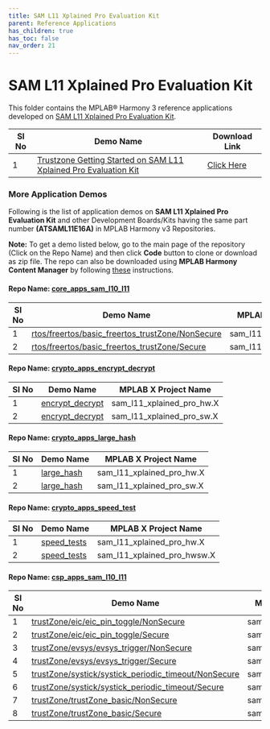 ```yaml
---
title: SAM L11 Xplained Pro Evaluation Kit
parent: Reference Applications
has_children: true
has_toc: false
nav_order: 21
---
```


# SAM L11 Xplained Pro Evaluation Kit

This folder contains the MPLAB® Harmony 3 reference applications developed on [SAM L11 Xplained Pro Evaluation Kit](https://www.microchip.com/DevelopmentTools/ProductDetails/dm320205).   

|SI No| Demo Name | Download Link |
| --- | --- | -- |
| 1 | [Trustzone Getting Started on SAM L11 Xplained Pro Evaluation Kit](./saml11_trustzone_getting_started/readme.md) | [Click Here](https://github.com/MicrochipTech/MPLAB-Harmony-Reference-Apps/releases/latest/download/saml11_trustzone_getting_started.zip) |

### More Application Demos

Following is the list of application demos on **SAM L11 Xplained Pro Evaluation Kit** and other Development Boards/Kits having the same part number **(ATSAML11E16A)** in MPLAB Harmony v3 Repositories.

**Note:** To get a demo listed below, go to the main page of the repository (Click on the Repo Name) and then click **Code** button to clone or download as zip file. The repo can also be downloaded using **MPLAB Harmony Content Manager** by following [these](https://microchip-mplab-harmony.github.io/contentmanager/) instructions.  







[comment]:#ListStart



#### Repo Name: [core_apps_sam_l10_l11](https://github.com/Microchip-MPLAB-Harmony/core_apps_sam_l10_l11)

|SI No| Demo Name | MPLAB X Project Name | 
| --- | --- | --- |
| 1 | [rtos/freertos/basic_freertos_trustZone/NonSecure](https://github.com/Microchip-MPLAB-Harmony/core_apps_sam_l10_l11/tree/master/apps/rtos/freertos/basic_freertos_trustZone/NonSecure) | sam_l11_xpro_NonSecure.X |
| 2 | [rtos/freertos/basic_freertos_trustZone/Secure](https://github.com/Microchip-MPLAB-Harmony/core_apps_sam_l10_l11/tree/master/apps/rtos/freertos/basic_freertos_trustZone/Secure) | sam_l11_xpro_Secure.X |


#### Repo Name: [crypto_apps_encrypt_decrypt](https://github.com/Microchip-MPLAB-Harmony/crypto_apps_encrypt_decrypt)

|SI No| Demo Name | MPLAB X Project Name | 
| --- | --- | --- |
| 1 | [encrypt_decrypt](https://github.com/Microchip-MPLAB-Harmony/crypto_apps_encrypt_decrypt/tree/master/apps/encrypt_decrypt) | sam_l11_xplained_pro_hw.X |
| 2 | [encrypt_decrypt](https://github.com/Microchip-MPLAB-Harmony/crypto_apps_encrypt_decrypt/tree/master/apps/encrypt_decrypt) | sam_l11_xplained_pro_sw.X |


#### Repo Name: [crypto_apps_large_hash](https://github.com/Microchip-MPLAB-Harmony/crypto_apps_large_hash)

|SI No| Demo Name | MPLAB X Project Name | 
| --- | --- | --- |
| 1 | [large_hash](https://github.com/Microchip-MPLAB-Harmony/crypto_apps_large_hash/tree/master/apps/large_hash) | sam_l11_xplained_pro_hw.X |
| 2 | [large_hash](https://github.com/Microchip-MPLAB-Harmony/crypto_apps_large_hash/tree/master/apps/large_hash) | sam_l11_xplained_pro_sw.X |


#### Repo Name: [crypto_apps_speed_test](https://github.com/Microchip-MPLAB-Harmony/crypto_apps_speed_test)

|SI No| Demo Name | MPLAB X Project Name | 
| --- | --- | --- |
| 1 | [speed_tests](https://github.com/Microchip-MPLAB-Harmony/crypto_apps_speed_test/tree/master/apps/speed_tests) | sam_l11_xplained_pro_hw.X |
| 2 | [speed_tests](https://github.com/Microchip-MPLAB-Harmony/crypto_apps_speed_test/tree/master/apps/speed_tests) | sam_l11_xplained_pro_hwsw.X |


#### Repo Name: [csp_apps_sam_l10_l11](https://github.com/Microchip-MPLAB-Harmony/csp_apps_sam_l10_l11)

|SI No| Demo Name | MPLAB X Project Name | 
| --- | --- | --- |
| 1 | [trustZone/eic/eic_pin_toggle/NonSecure](https://github.com/Microchip-MPLAB-Harmony/csp_apps_sam_l10_l11/tree/master/apps/trustZone/eic/eic_pin_toggle/NonSecure) | sam_l11_xpro_NonSecure.X |
| 2 | [trustZone/eic/eic_pin_toggle/Secure](https://github.com/Microchip-MPLAB-Harmony/csp_apps_sam_l10_l11/tree/master/apps/trustZone/eic/eic_pin_toggle/Secure) | sam_l11_xpro_Secure.X |
| 3 | [trustZone/evsys/evsys_trigger/NonSecure](https://github.com/Microchip-MPLAB-Harmony/csp_apps_sam_l10_l11/tree/master/apps/trustZone/evsys/evsys_trigger/NonSecure) | sam_l11_xpro_NonSecure.X |
| 4 | [trustZone/evsys/evsys_trigger/Secure](https://github.com/Microchip-MPLAB-Harmony/csp_apps_sam_l10_l11/tree/master/apps/trustZone/evsys/evsys_trigger/Secure) | sam_l11_xpro_Secure.X |
| 5 | [trustZone/systick/systick_periodic_timeout/NonSecure](https://github.com/Microchip-MPLAB-Harmony/csp_apps_sam_l10_l11/tree/master/apps/trustZone/systick/systick_periodic_timeout/NonSecure) | sam_l11_xpro_NonSecure.X |
| 6 | [trustZone/systick/systick_periodic_timeout/Secure](https://github.com/Microchip-MPLAB-Harmony/csp_apps_sam_l10_l11/tree/master/apps/trustZone/systick/systick_periodic_timeout/Secure) | sam_l11_xpro_Secure.X |
| 7 | [trustZone/trustZone_basic/NonSecure](https://github.com/Microchip-MPLAB-Harmony/csp_apps_sam_l10_l11/tree/master/apps/trustZone/trustZone_basic/NonSecure) | sam_l11_xpro_NonSecure.X |
| 8 | [trustZone/trustZone_basic/Secure](https://github.com/Microchip-MPLAB-Harmony/csp_apps_sam_l10_l11/tree/master/apps/trustZone/trustZone_basic/Secure) | sam_l11_xpro_Secure.X |


[comment]:#ListEnd


